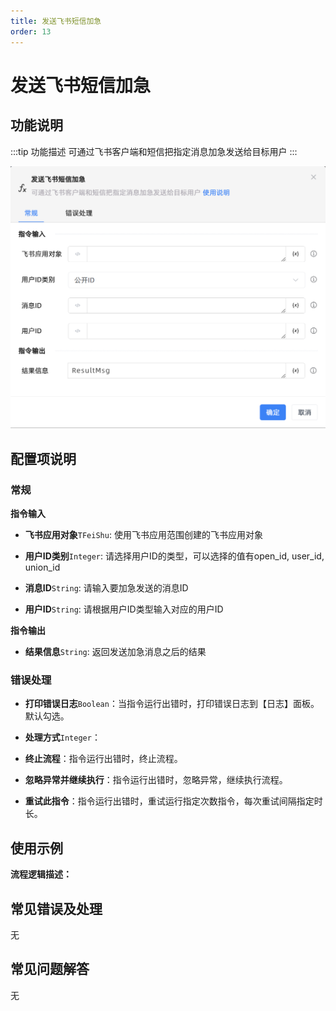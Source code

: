 ```yaml
---
title: 发送飞书短信加急
order: 13
---
```


# 发送飞书短信加急

## 功能说明

:::tip 功能描述
可通过飞书客户端和短信把指定消息加急发送给目标用户
:::

![发送飞书短信加急](../../../assets/发送飞书短信加急_command.png)

## 配置项说明

### 常规

**指令输入**

- **飞书应用对象**`TFeiShu`: 使用飞书应用范围创建的飞书应用对象

- **用户ID类别**`Integer`: 请选择用户ID的类型，可以选择的值有open_id, user_id, union_id

- **消息ID**`String`: 请输入要加急发送的消息ID

- **用户ID**`String`: 请根据用户ID类型输入对应的用户ID


**指令输出**

- **结果信息**`String`: 返回发送加急消息之后的结果

### 错误处理

- **打印错误日志**`Boolean`：当指令运行出错时，打印错误日志到【日志】面板。默认勾选。

- **处理方式**`Integer`：

 - **终止流程**：指令运行出错时，终止流程。

 - **忽略异常并继续执行**：指令运行出错时，忽略异常，继续执行流程。

 - **重试此指令**：指令运行出错时，重试运行指定次数指令，每次重试间隔指定时长。

## 使用示例

**流程逻辑描述：** 

## 常见错误及处理

无

## 常见问题解答

无

